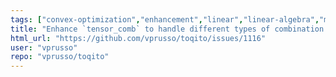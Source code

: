 ```yaml
---
tags: ["convex-optimization","enhancement","linear","linear-algebra","matrix-analysis","nonlocal-game","physics","python","python-3","python3","quantum","quantum-computing","quantum-information","quantum-information-science","quantum-information-theory","quantum-physics","quantum-programming","quantum-programming-language","research","semidefinite-programming","unitaryhack"]
title: "Enhance `tensor_comb` to handle different types of combination requests"
html_url: "https://github.com/vprusso/toqito/issues/1116"
user: "vprusso"
repo: "vprusso/toqito"
---
```


